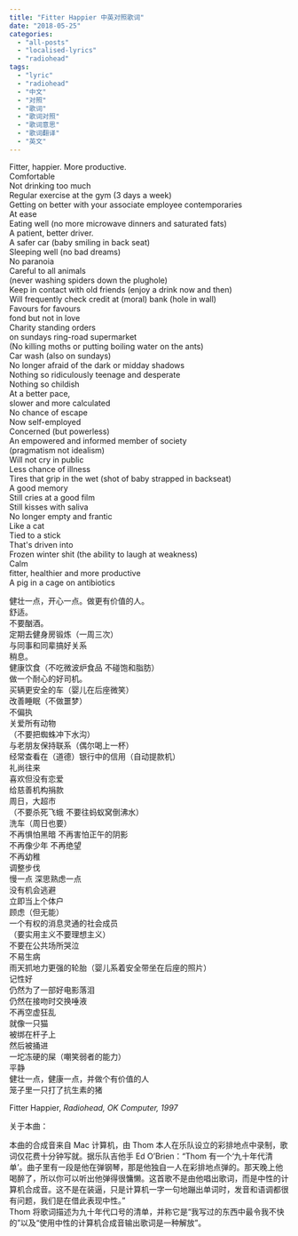 ```yaml
---
title: "Fitter Happier 中英对照歌词"
date: "2018-05-25"
categories: 
  - "all-posts"
  - "localised-lyrics"
  - "radiohead"
tags: 
  - "lyric"
  - "radiohead"
  - "中文"
  - "对照"
  - "歌词"
  - "歌词对照"
  - "歌词意思"
  - "歌词翻译"
  - "英文"
---
```


Fitter, happier. More productive.  
Comfortable  
Not drinking too much  
Regular exercise at the gym (3 days a week)  
Getting on better with your associate employee contemporaries  
At ease  
Eating well (no more microwave dinners and saturated fats)  
A patient, better driver.  
A safer car (baby smiling in back seat)  
Sleeping well (no bad dreams)  
No paranoia  
Careful to all animals  
(never washing spiders down the plughole)  
Keep in contact with old friends (enjoy a drink now and then)  
Will frequently check credit at (moral) bank (hole in wall)  
Favours for favours  
fond but not in love  
Charity standing orders  
on sundays ring-road supermarket  
(No killing moths or putting boiling water on the ants)  
Car wash (also on sundays)  
No longer afraid of the dark or midday shadows  
Nothing so ridiculously teenage and desperate  
Nothing so childish  
At a better pace,  
slower and more calculated  
No chance of escape  
Now self-employed  
Concerned (but powerless)  
An empowered and informed member of society  
(pragmatism not idealism)  
Will not cry in public  
Less chance of illness  
Tires that grip in the wet (shot of baby strapped in backseat)  
A good memory  
Still cries at a good film  
Still kisses with saliva  
No longer empty and frantic  
Like a cat  
Tied to a stick  
That's driven into  
Frozen winter shit (the ability to laugh at weakness)  
Calm  
fitter, healthier and more productive  
A pig in a cage on antibiotics

健壮一点，开心一点。做更有价值的人。  
舒适。  
不要酗酒。  
定期去健身房锻炼（一周三次）  
与同事和同辈搞好关系  
稍息。  
健康饮食（不吃微波炉食品 不碰饱和脂肪）  
做一个耐心的好司机。  
买辆更安全的车（婴儿在后座微笑）  
改善睡眠（不做噩梦）  
不偏执  
关爱所有动物  
（不要把蜘蛛冲下水沟）  
与老朋友保持联系（偶尔喝上一杯）  
经常查看在（道德）银行中的信用（自动提款机）  
礼尚往来  
喜欢但没有恋爱  
给慈善机构捐款  
周日，大超市  
（不要杀死飞蛾 不要往蚂蚁窝倒沸水）  
洗车（周日也要）  
不再惧怕黑暗 不再害怕正午的阴影  
不再像少年 不再绝望  
不再幼稚  
调整步伐  
慢一点 深思熟虑一点  
没有机会逃避  
立即当上个体户  
顾虑（但无能）  
一个有权的消息灵通的社会成员  
（要实用主义不要理想主义）  
不要在公共场所哭泣  
不易生病  
雨天抓地力更强的轮胎（婴儿系着安全带坐在后座的照片）  
记性好  
仍然为了一部好电影落泪  
仍然在接吻时交换唾液  
不再空虚狂乱  
就像一只猫  
被绑在杆子上  
然后被捅进  
一坨冻硬的屎（嘲笑弱者的能力）  
平静  
健壮一点，健康一点，并做个有价值的人  
笼子里一只打了抗生素的猪

Fitter Happier, _Radiohead, OK Computer, 1997_

关于本曲：

本曲的合成音来自 Mac 计算机，由 Thom 本人在乐队设立的彩排地点中录制，歌词仅花费十分钟写就。据乐队吉他手 Ed O’Brien：“Thom 有一个‘九十年代清单’。曲子里有一段是他在弹钢琴，那是他独自一人在彩排地点弹的。那天晚上他喝醉了，所以你可以听出他弹得很慵懒。这首歌不是由他唱出歌词，而是中性的计算机合成音。这不是在装逼，只是计算机一字一句地蹦出单词时，发音和语调都很有问题，我们是在借此表现中性。”  
Thom 将歌词描述为九十年代口号的清单，并称它是“我写过的东西中最令我不快的”以及“使用中性的计算机合成音输出歌词是一种解放”。
